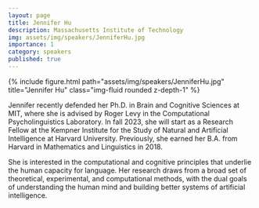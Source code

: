 ```yaml
---
layout: page
title: Jennifer Hu
description: Massachusetts Institute of Technology
img: assets/img/speakers/JenniferHu.jpg
importance: 1
category: speakers
published: true
---
```


<div class="row justify-content-sm-center">
    <div class="col-sm-8 mt-3 mt-md-0">
        {% include figure.html path="assets/img/speakers/JenniferHu.jpg" title="Jennifer Hu" class="img-fluid rounded z-depth-1" %}
    </div>
</div>

Jennifer recently defended her Ph.D. in Brain and Cognitive Sciences at MIT, where she is advised by Roger Levy in the Computational Psycholinguistics Laboratory. In fall 2023, she will start as a Research Fellow at the Kempner Institute for the Study of Natural and Artificial Intelligence at Harvard University. Previously, she earned her B.A. from Harvard in Mathematics and Linguistics in 2018.

She is interested in the computational and cognitive principles that underlie the human capacity for language. Her research draws from a broad set of theoretical, experimental, and computational methods, with the dual goals of understanding the human mind and building better systems of artificial intelligence.
